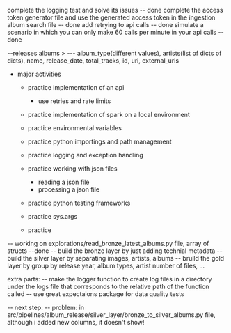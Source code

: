 complete the logging test and solve its issues -- done
complete the access token generator file and use the generated access token in the ingestion album search file -- done
add retrying to api calls -- done
simulate a scenario in which you can only make 60 calls per minute in your api calls -- done

--releases albums >
--- album_type(different values), artists(list of dicts of dicts), name, release_date, total_tracks, id, uri, external_urls


* major activities
    - practice implementation of an api
        - use retries and rate limits
    - practice implementation of spark on a local environment
    - practice environmental variables
    - practice python importings and path management
    - practice logging and exception handling

    - practice working with json files 
        - reading a json file
        - processing a json file
    - practice python testing frameworks
    - practice sys.args 
    - practice 



-- working on explorations/read_bronze_latest_albums.py file, array of structs --done
-- build the bronze layer by just adding technial metadata
-- build the silver layer by separating images, artists, albums 
-- bruild the gold layer by group by release year, album types, artist number of files, ... 

extra parts:
-- make the logger function to create log files in a directory under the logs file that corresponds to the relative path of the function called
-- use great expectaions package for data quality tests


-- next step:
-- problem: in src/pipelines/album_release/silver_layer/bronze_to_silver_albums.py file, although i added new columns, it doesn't show!